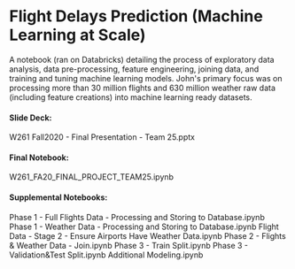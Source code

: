 # Flight Delays Prediction (Machine Learning at Scale)  
A notebook (ran on Databricks) detailing the process of exploratory data analysis, data pre-processing, feature engineering, joining data, and training and tuning machine learning models. 
John's primary focus was on processing more than 30 million flights and 630 million weather raw data (including feature creations) into machine learning ready datasets.

#### Slide Deck:
W261 Fall2020 - Final Presentation - Team 25.pptx

#### Final Notebook:
W261_FA20_FINAL_PROJECT_TEAM25.ipynb

#### Supplemental Notebooks: 
Phase 1  - Full Flights Data - Processing and Storing to Database.ipynb
Phase 1 - Weather Data - Processing and Storing to Database.ipynb
Flight Data - Stage 2 - Ensure Airports Have Weather Data.ipynb
Phase 2 - Flights & Weather Data - Join.ipynb
Phase 3 - Train Split.ipynb
Phase 3 - Validation&Test Split.ipynb
Additional Modeling.ipynb
